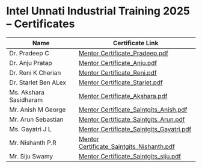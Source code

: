 # Intel Unnati Industrial Training 2025 – Certificates

| Name                       | Certificate Link |
|----------------------------|------------------|
| Dr. Pradeep C               | [Mentor Certificate_Pradeep.pdf](https://github.com/sijuswamyresearch/Intel-Unnati-Industrial-Training-2025/blob/main/Mentor%20Certificate_Pradeep.pdf) |
| Dr. Anju Pratap            | [Mentor Certificate_Anju.pdf](https://github.com/sijuswamyresearch/Intel-Unnati-Industrial-Training-2025/blob/main/Mentor%20Certificate_Anju.pdf) |
| Dr. Reni K Cherian                 | [Mentor Certificate_Reni.pdf](https://github.com/sijuswamyresearch/Intel-Unnati-Industrial-Training-2025/blob/main/Mentor%20Certificate_Reni.pdf) |
| Dr. Starlet Ben ALex                | [Mentor Certificate_Starlet.pdf](https://github.com/sijuswamyresearch/Intel-Unnati-Industrial-Training-2025/blob/main/Mentor%20Certificate_Starlet.pdf) |
| Ms. Akshara Sasidharam               | [Mentor Certificate_Akshara.pdf](https://github.com/sijuswamyresearch/Intel-Unnati-Industrial-Training-2025/blob/main/Mentor%20Certificate_Saintgits_Akshara.pdf) |
| Mr. Anish M George      | [Mentor Certificate_Saintgits_Anish.pdf](https://github.com/sijuswamyresearch/Intel-Unnati-Industrial-Training-2025/blob/main/Mentor%20Certificate_Saintgits_Anish.pdf) |
| Mr. Arun Sebastian       | [Mentor Certificate_Saintgits_Arun.pdf](https://github.com/sijuswamyresearch/Intel-Unnati-Industrial-Training-2025/blob/main/Mentor%20Certificate_Saintgits_Arun.pdf) |
| Ms. Gayatri J L    | [Mentor Certificate_Saintgits_Gayatri.pdf](https://github.com/sijuswamyresearch/Intel-Unnati-Industrial-Training-2025/blob/main/Mentor%20Certificate_Saintgits_Gayatri.pdf) |
| Mr. Nishanth P.R  | [Mentor Certificate_Saintgits_Nishanth.pdf](https://github.com/sijuswamyresearch/Intel-Unnati-Industrial-Training-2025/blob/main/Mentor%20Certificate_Saintgits_Nishanth.pdf) |
| Mr. Siju Swamy      | [Mentor Certificate_Saintgits_siju.pdf](https://github.com/sijuswamyresearch/Intel-Unnati-Industrial-Training-2025/blob/main/Mentor%20Certificate_Saintgits_siju.pdf) |
